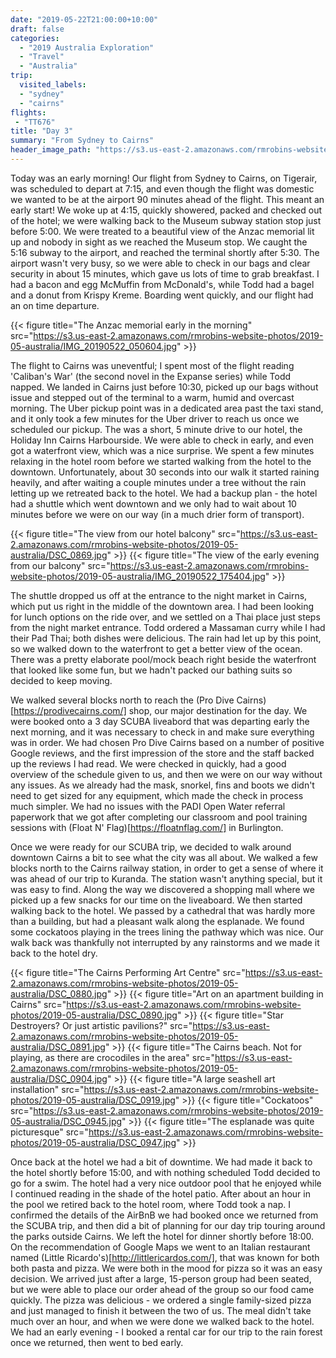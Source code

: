 ```yaml
---
date: "2019-05-22T21:00:00+10:00"
draft: false
categories:
  - "2019 Australia Exploration"
  - "Travel"
  - "Australia"
trip:
  visited_labels:
  - "sydney"
  - "cairns"
flights:
 - "TT676"
title: "Day 3"
summary: "From Sydney to Cairns"
header_image_path: "https://s3.us-east-2.amazonaws.com/rmrobins-website-photos/2019-05-australia/IMG_20190522_175404.jpg"
---
```


Today was an early morning! Our flight from Sydney to Cairns, on Tigerair, was scheduled to depart at 7:15, and even though the flight was domestic we wanted to be at the airport 90 minutes ahead of the flight. This meant an early start! We woke up at 4:15, quickly showered, packed and checked out of the hotel; we were walking back to the Museum subway station stop just before 5:00. We were treated to a beautiful view of the Anzac memorial lit up and nobody in sight as we reached the Museum stop. We caught the 5:16 subway to the airport, and reached the terminal shortly after 5:30. The airport wasn't very busy, so we were able to check in our bags and clear security in about 15 minutes, which gave us lots of time to grab breakfast. I had a bacon and egg McMuffin from McDonald's, while Todd had a bagel and a donut from Krispy Kreme. Boarding went quickly, and our flight had an on time departure.

{{< figure title="The Anzac memorial early in the morning" src="https://s3.us-east-2.amazonaws.com/rmrobins-website-photos/2019-05-australia/IMG_20190522_050604.jpg" >}}

The flight to Cairns was uneventful; I spent most of the flight reading 'Caliban's War' (the second novel in the Expanse series) while Todd napped. We landed in Cairns just before 10:30, picked up our bags without issue and stepped out of the terminal to a warm, humid and overcast morning. The Uber pickup point was in a dedicated area past the taxi stand, and it only took a few minutes for the Uber driver to reach us once we scheduled our pickup. The was a short, 5 minute drive to our hotel, the Holiday Inn Cairns Harbourside. We were able to check in early, and even got a waterfront view, which was a nice surprise. We spent a few minutes relaxing in the hotel room before we started walking from the hotel to the downtown. Unfortunately, about 30 seconds into our walk it started raining heavily, and after waiting a couple minutes under a tree without the rain letting up we retreated back to the hotel. We had a backup plan - the hotel had a shuttle which went downtown and we only had to wait about 10 minutes before we were on our way (in a much drier form of transport).

{{< figure title="The view from our hotel balcony" src="https://s3.us-east-2.amazonaws.com/rmrobins-website-photos/2019-05-australia/DSC_0869.jpg" >}}
{{< figure title="The view of the early evening from our balcony" src="https://s3.us-east-2.amazonaws.com/rmrobins-website-photos/2019-05-australia/IMG_20190522_175404.jpg" >}}

The shuttle dropped us off at the entrance to the night market in Cairns, which put us right in the middle of the downtown area. I had been looking for lunch options on the ride over, and we settled on a Thai place just steps from the night market entrance. Todd ordered a Massaman curry while I had their Pad Thai; both dishes were delicious. The rain had let up by this point, so we walked down to the waterfront to get a better view of the ocean. There was a pretty elaborate pool/mock beach right beside the waterfront that looked like some fun, but we hadn't packed our bathing suits so decided to keep moving.

We walked several blocks north to reach the (Pro Dive Cairns)[https://prodivecairns.com/] shop, our major destination for the day. We were booked onto a 3 day SCUBA liveabord that was departing early the next morning, and it was necessary to check in and make sure everything was in order. We had chosen Pro Dive Cairns based on a number of positive Google reviews, and the first impression of the store and the staff backed up the reviews I had read. We were checked in quickly, had a good overview of the schedule given to us, and then we were on our way without any issues. As we already had the mask, snorkel, fins and boots we didn't need to get sized for any equipment, which made the check in process much simpler. We had no issues with the PADI Open Water referral paperwork that we got after completing our classroom and pool training sessions with (Float N' Flag)[https://floatnflag.com/] in Burlington.

Once we were ready for our SCUBA trip, we decided to walk around downtown Cairns a bit to see what the city was all about. We walked a few blocks north to the Cairns railway station, in order to get a sense of where it was ahead of our trip to Kuranda. The station wasn't anything special, but it was easy to find. Along the way we discovered a shopping mall where we picked up a few snacks for our time on the liveaboard. We then started walking back to the hotel. We passed by a cathedral that was hardly more than a building, but had a pleasant walk along the esplanade. We found some cockatoos playing in the trees lining the pathway which was nice. Our walk back was thankfully not interrupted by any rainstorms and we made it back to the hotel dry.

{{< figure title="The Cairns Performing Art Centre" src="https://s3.us-east-2.amazonaws.com/rmrobins-website-photos/2019-05-australia/DSC_0880.jpg" >}}
{{< figure title="Art on an apartment building in Cairns" src="https://s3.us-east-2.amazonaws.com/rmrobins-website-photos/2019-05-australia/DSC_0890.jpg" >}}
{{< figure title="Star Destroyers? Or just artistic pavilions?" src="https://s3.us-east-2.amazonaws.com/rmrobins-website-photos/2019-05-australia/DSC_0891.jpg" >}}
{{< figure title="The Cairns beach. Not for playing, as there are crocodiles in the area" src="https://s3.us-east-2.amazonaws.com/rmrobins-website-photos/2019-05-australia/DSC_0904.jpg" >}}
{{< figure title="A large seashell art installation" src="https://s3.us-east-2.amazonaws.com/rmrobins-website-photos/2019-05-australia/DSC_0919.jpg" >}}
{{< figure title="Cockatoos" src="https://s3.us-east-2.amazonaws.com/rmrobins-website-photos/2019-05-australia/DSC_0945.jpg" >}}
{{< figure title="The esplanade was quite picturesque" src="https://s3.us-east-2.amazonaws.com/rmrobins-website-photos/2019-05-australia/DSC_0947.jpg" >}}

Once back at the hotel we had a bit of downtime. We had made it back to the hotel shortly before 15:00, and with nothing scheduled Todd decided to go for a swim. The hotel had a very nice outdoor pool that he enjoyed while I continued reading in the shade of the hotel patio. After about an hour in the pool we retired back to the hotel room, where Todd took a nap. I confirmed the details of the AirBnB we had booked once we returned from the SCUBA trip, and then did a bit of planning for our day trip touring around the parks outside Cairns. We left the hotel for dinner shortly before 18:00. On the recommendation of Google Maps we went to an Italian restaurant named (Little Ricardo's)[http://littlericardos.com/], that was known for both both pasta and pizza. We were both in the mood for pizza so it was an easy decision. We arrived just after a large, 15-person group had been seated, but we were able to place our order ahead of the group so our food came quickly. The pizza was delicious - we ordered a single family-sized pizza and just managed to finish it between the two of us. The meal didn't take much over an hour, and when we were done we walked back to the hotel. We had an early evening - I booked a rental car for our trip to the rain forest once we returned, then went to bed early.
